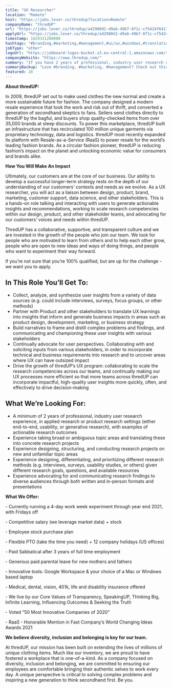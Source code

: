 ```yaml
---
title: "UX Researcher"
location: "Remote"
host: "https://jobs.lever.co/thredup?location=Remote"
companyName: "thredUP"
url: "https://jobs.lever.co/thredup/a42980d1-d9ab-49b7-8f1c-cf5424f64174"
applyUrl: "https://jobs.lever.co/thredup/a42980d1-d9ab-49b7-8f1c-cf5424f64174/apply"
timestamp: 1629331200000
hashtags: "#branding,#marketing,#management,#ui/ux,#windows,#translation,#communication,#innovation,#rest"
jobType: "other"
logoUrl: "https://jobboard-logos-bucket.s3.eu-central-1.amazonaws.com/thredup"
companyWebsite: "https://www.thredup.com/"
summary: "If you have 2 years of professional, industry user research experience, in applied research or product research settings, ThredUP is looking for someone with your skillset."
summaryBackup: "Love #branding, #marketing, #management? Check out this job post!"
featured: 20
---
```


**About thredUP:**

In 2009, thredUP set out to make used clothes the new normal and create a more sustainable future for fashion. The company designed a modern resale experience that took the work and risk out of thrift, and converted a generation of secondhand skeptics to fans. Sellers send clothes directly to thredUP by the bagful, and buyers shop quality-checked items from over 35,000 brands at steep discounts. To power this marketplace, thredUP built an infrastructure that has recirculated 100 million unique garments via proprietary technology, data and logistics. thredUP most recently expanded its platform with Resale-as-a-Service (RaaS) to power resale for the world’s leading fashion brands. As a circular fashion pioneer, thredUP is reducing fashion’s impact on the planet and unlocking economic value for consumers and brands alike.

**How You Will Make An Impact**

Ultimately, our customers are at the core of our business. Our ability to develop a successful longer-term strategy rests on the depth of our understanding of our customers’ contexts and needs as we evolve. As a UX researcher, you will act as a liaison between design, product, brand, marketing, customer support, data science, and other stakeholders. This is a hands-on role talking and interacting with users to generate actionable insights and recommendations, working to scale research competencies within our design, product, and other stakeholder teams, and advocating for our customers’ voices and needs within thredUP. 

ThredUP has a collaborative, supportive, and transparent culture and we are invested in the growth of the people who join our team. We look for people who are motivated to learn from others and to help each other grow, people who are open to new ideas and ways of doing things, and people who want to experiment their way forward. 

If you’re not sure that you’re 100% qualified, but are up for the challenge - we want you to apply.

## In This Role You’ll Get To:

*   Collect, analyze, and synthesize user insights from a variety of data sources (e.g. could include interviews, surveys, focus groups, or other methods)
*   Partner with Product and other stakeholders to translate UX learnings into insights that inform and generate business impacts in areas such as product design, development, marketing, or business strategy
*   Build narratives to frame and distill complex problems and findings, and communicating and championing these user insights with various stakeholders
*   Continually advocate for user perspectives. Collaborating with and soliciting inputs from various stakeholders, in order to incorporate technical and business requirements into research and to uncover areas where UX can have outsized impact
*   Drive the growth of thredUP’s UX program: collaborating to scale the research competencies across our teams, and continually making our UX processes more efficient so that more teams across thredUP can incorporate impactful, high-quality user insights more quickly, often, and effectively to drive decision-making

## What We’re Looking For:

*   A minimum of 2 years of professional, industry user research experience, in applied research or product research settings (either end-to-end, usability, or generative research), with examples of actionable research outcomes
*   Experience taking broad or ambiguous topic areas and translating these into concrete research projects
*   Experience designing, structuring, and conducting research projects on new and unfamiliar topic areas
*   Experience designing, differentiating, and prioritizing different research methods (e.g. interviews, surveys, usability studies, or others) given different research goals, questions, and available resources
*   Experience advocating for and communicating research findings to diverse audiences through both written and in-person formats and presentations

**What We Offer:**

\- Currently running a 4-day work week experiment through year end 2021, with Fridays off

\- Competitive salary (we leverage market data) + stock

\- Employee stock purchase plan

\- Flexible PTO (take the time you need) + 12 company holidays (US offices)

\- Paid Sabbatical after 3 years of full time employment 

\- Generous paid parental leave for new mothers and fathers 

\- Innovative tools: Google Workspace & your choice of a Mac or Windows based laptop

\- Medical, dental, vision, 401k, life and disability insurance offered

\- We live by our Core Values of Transparency, SpeakingUP, Thinking Big, Infinite Learning, Influencing Outcomes & Seeking the Truth 

\- Voted “50 Most Innovative Companies of 2020”

\- RaaS - Honorable Mention in Fast Company’s World Changing Ideas Awards 2021

**We believe diversity, inclusion and belonging is key for our team.**

At thredUP, our mission has been built on extending the lives of millions of unique clothing items. Much like our inventory, we are proud to have fostered a workplace that is one-of-a-kind. As a company focused on diversity, inclusion and belonging, we are committed to ensuring our employees are comfortable bringing their authentic selves to work every day. A unique perspective is critical to solving complex problems and inspiring a new generation to think secondhand first. Be you.
